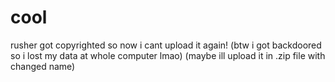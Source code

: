 # cool
rusher got copyrighted so now i cant upload it again! (btw i got backdoored so i lost my data at whole computer lmao) (maybe ill upload it in .zip file with changed name)
